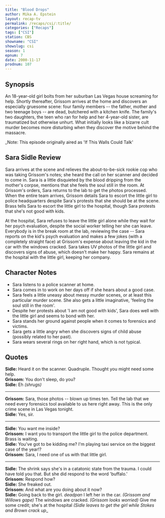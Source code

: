 ```yaml
---
title: "Blood Drops"
author: Mika A. Epstein
layout: recap-tv
permalink: /recaps/csi/:title/
categories: ["Recaps"]
tags: ["CSI"]
station: CBS
showname: "CSI"
showslug: csi
season: 1
epnum: 7
date: 2000-11-17
prodnum: 107  
---
```


## Synopsis

An 18-year-old girl bolts from her suburban Las Vegas house screaming for help. Shortly thereafter, Grissom arrives at the home and discovers an especially gruesome scene: four family members -- the father, mother and two teenage boys -- are dead, butchered with a kitchen knife. The family's two daughters, the teen who ran for help and her 4-year-old sister, are traumatized but otherwise unhurt. What initially looks like a bizarre cult murder becomes more disturbing when they discover the motive behind the massacre.

_Note: This episode originally aired as 'If This Walls Could Talk'

## Sara Sidle Review

Sara arrives at the scene and relieves the about-to-be-sick rookie cop who was taking Grissom's notes; she heard the call on her scanner and decided to come in. Sara is a little disquieted by the blood dripping from the mother's corpse, mentions that she feels the soul still in the room. At Grissom's orders, Sara returns to the lab to get the photos processed. When the entire team arrives, Grissom details Sara to escort the little girl to police headquarters despite Sara's protests that she should be at the scene. Brass tells Sara to escort the little girl to the hospital, though Sara protests that she's not good with kids.

At the hospital, Sara refuses to leave the little girl alone while they wait for her psych evaluation, despite the social worker telling her she can leave. Everybody is in the break room at the lab, reviewing the case -- Sara reports on the kid's psych evaluation and makes a few jokes (with a completely straight face) at Grissom's expense about leaving the kid in the car with the windows cracked. Sara takes UV photos of the little girl and discovers signs of abuse, which doesn't make her happy. Sara remains at the hospital with the little girl, keeping her company.

## Character Notes

* Sara listens to a police scanner at home.  
* Sara comes in to work on her days off if she hears about a good case.  
* Sara feels a little uneasy about messy murder scenes, or at least this particular murder scene. She also gets a little imaginative, 'feeling the soul still in the room'.  
* Despite her protests about 'I am not good with kids', Sara does well with the little girl and seems to bond with her.  
* Sara stands her ground against people when it comes to forensics and victims.  
* Sara gets a little angry when she discovers signs of child abuse (possibly related to her past).  
* Sara wears several rings on her right hand, which is not typical.

## Quotes

**Sidle:** Heard it on the scanner. Quadruple. Thought you might need some help.  
**Grissom:** You don't sleep, do you?  
**Sidle:** Eh _(shrugs)_  

- - -

**Grissom:** Sara, those photos -- blown up times ten. Tell the lab that we need every forensics tool available to us here right away. This is the only crime scene in Las Vegas tonight.  
**Sidle:** Yes, sir.  

- - -

**Sidle:** You want me inside?  
**Grissom:** I want you to transport the little girl to the police department. Brass is waiting.  
**Sidle:** You've got to be kidding me? I'm playing taxi service on the biggest case of the year!?  
**Grissom:** Sara, I need one of us with that little girl.  

- - -

**Sidle:** The shrink says she's in a catatonic state from the trauma. I could have told you that. But she did respond to the word 'buffalo.'  
**Grissom:** Respond how?  
**Sidle:** She freaked out.  
**Grissom:** And what are you doing about it now?  
**Sidle:** Going back to the girl. _deadpan_ I left her in the car. _(Grissom and Willows gape)_ The windows are cracked. _(Grissom looks worried)_ Give me some credit; she's at the hospital _(Sidle leaves to get the girl while Stokes and Brown crack up__

